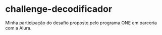 # challenge-decodificador
Minha participação do desafio proposto pelo programa ONE em parceria com a Alura.

